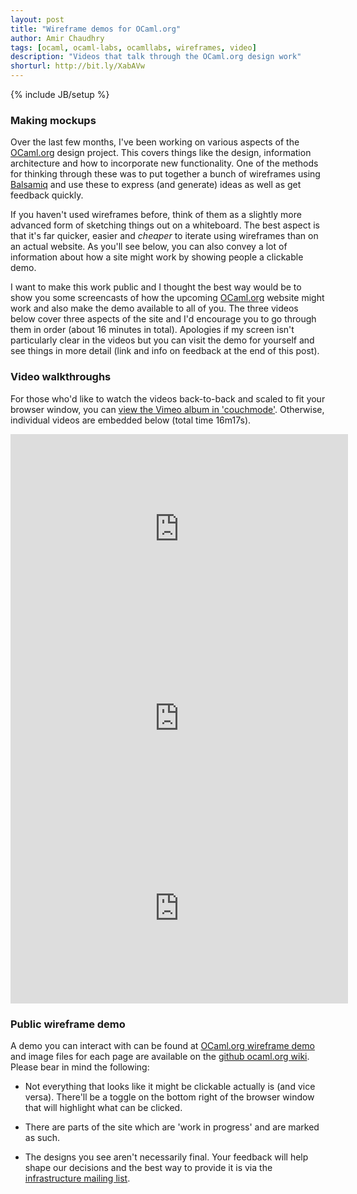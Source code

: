 ```yaml
---
layout: post
title: "Wireframe demos for OCaml.org"
author: Amir Chaudhry
tags: [ocaml, ocaml-labs, ocamllabs, wireframes, video]
description: "Videos that talk through the OCaml.org design work"
shorturl: http://bit.ly/XabAVw
---
```

{% include JB/setup %}

### Making mockups

Over the last few months, I've been working on various aspects of the [OCaml.org][] design project.  This covers things like the design, information architecture and how to incorporate new functionality.  One of the methods for thinking through these was to put together a bunch of wireframes using [Balsamiq][] and use these to express (and generate) ideas as well as get feedback quickly.

If you haven't used wireframes before, think of them as a slightly more advanced form of sketching things out on a whiteboard.  The best aspect is that it's far quicker, easier and *cheaper* to iterate using wireframes than on an actual website.  As you'll see below, you can also convey a lot of information about how a site might work by showing people a clickable demo.

I want to make this work public and I thought the best way would be to show you some screencasts of how the upcoming [OCaml.org][] website might work and also make the demo available to all of you.  The three videos below cover three aspects of the site and I'd encourage you to go through them in order (about 16 minutes in total).  Apologies if my screen isn't particularly clear in the videos but you can visit the demo for yourself and see things in more detail (link and info on feedback at the end of this post).

### Video walkthroughs

For those who'd like to watch the videos back-to-back and scaled to fit your browser window, you can [view the Vimeo album in 'couchmode'][vimeo-couch]. Otherwise, individual videos are embedded below (total time 16m17s).

<div class="flex-video">
    <iframe src="http://player.vimeo.com/video/61768157?byline=0&amp;portrait=0&amp;color=de9e6a" width="540" height="303" frameborder="0" webkitAllowFullScreen="true" mozallowfullscreen="true" allowFullScreen="true">Video Part 1 - Overview - http://player.vimeo.com/video/61768157</iframe>
</div>

<div class="flex-video">
    <iframe src="http://player.vimeo.com/video/61768235?byline=0&amp;portrait=0&amp;color=de9e6a" width="540" height="304" frameborder="0" webkitAllowFullScreen="true" mozallowfullscreen="true" allowFullScreen="true">Video Part 2 - Documentation - http://player.vimeo.com/video/61768235</iframe>
</div>

<div class="flex-video">
    <iframe src="http://player.vimeo.com/video/61768273?byline=0&amp;portrait=0&amp;color=de9e6a" width="540" height="304" frameborder="0" webkitAllowFullScreen="true" mozallowfullscreen="true" allowFullScreen="true">Video Part 3 - Continuous Integration - http://player.vimeo.com/video/61768273</iframe>
</div>

### Public wireframe demo

A demo you can interact with can be found at [OCaml.org wireframe demo][] and image files for each page are available on the [github ocaml.org wiki][].  Please bear in mind the following:

- Not everything that looks like it might be clickable actually is (and vice versa). There'll be a toggle on the bottom right of the browser window that will highlight what can be clicked.

- There are parts of the site which are 'work in progress' and are marked as such.

- The designs you see aren't necessarily final. Your feedback will help shape our decisions and the best way to provide it is via the [infrastructure mailing list](http://lists.ocaml.org/listinfo/infrastructure).

[OCaml.org]: http://ocaml.org
[Balsamiq]: http://www.balsamiq.com
[vimeo-couch]: http://vimeo.com/couchmode/album/2301640
[OCaml.org wireframe demo]: https://ocaml.mybalsamiq.com/projects/public-demo/naked/0_home?key=b897ea86d8a8199c6e46b3295ddf630dfa33e5e1
[github ocaml.org wiki]: https://github.com/ocaml/ocaml.org/wiki/Wireframes
